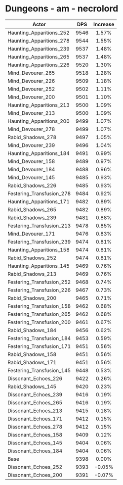 # Dungeons - am - necrolord
| Actor | DPS | Increase |
|---|:---:|:---:|
|Haunting_Apparitions_252|9546|1.57%|
|Haunting_Apparitions_278|9544|1.55%|
|Haunting_Apparitions_239|9537|1.48%|
|Haunting_Apparitions_265|9537|1.48%|
|Haunting_Apparitions_226|9520|1.30%|
|Mind_Devourer_265|9518|1.28%|
|Mind_Devourer_226|9509|1.18%|
|Mind_Devourer_252|9502|1.11%|
|Mind_Devourer_200|9501|1.10%|
|Haunting_Apparitions_213|9500|1.09%|
|Mind_Devourer_213|9500|1.09%|
|Haunting_Apparitions_200|9499|1.07%|
|Mind_Devourer_278|9499|1.07%|
|Rabid_Shadows_278|9497|1.05%|
|Mind_Devourer_239|9496|1.04%|
|Haunting_Apparitions_184|9491|0.99%|
|Mind_Devourer_158|9489|0.97%|
|Mind_Devourer_184|9488|0.96%|
|Mind_Devourer_145|9485|0.93%|
|Rabid_Shadows_226|9485|0.93%|
|Festering_Transfusion_278|9484|0.92%|
|Haunting_Apparitions_171|9482|0.89%|
|Rabid_Shadows_265|9482|0.89%|
|Rabid_Shadows_239|9481|0.88%|
|Festering_Transfusion_213|9478|0.85%|
|Mind_Devourer_171|9476|0.83%|
|Festering_Transfusion_239|9474|0.81%|
|Haunting_Apparitions_158|9474|0.81%|
|Rabid_Shadows_252|9474|0.81%|
|Haunting_Apparitions_145|9469|0.76%|
|Rabid_Shadows_213|9469|0.76%|
|Festering_Transfusion_252|9468|0.74%|
|Festering_Transfusion_226|9467|0.73%|
|Rabid_Shadows_200|9465|0.71%|
|Festering_Transfusion_158|9462|0.68%|
|Festering_Transfusion_265|9462|0.68%|
|Festering_Transfusion_200|9461|0.67%|
|Rabid_Shadows_184|9456|0.62%|
|Festering_Transfusion_184|9453|0.59%|
|Festering_Transfusion_171|9451|0.56%|
|Rabid_Shadows_158|9451|0.56%|
|Rabid_Shadows_171|9451|0.56%|
|Festering_Transfusion_145|9448|0.53%|
|Dissonant_Echoes_226|9422|0.26%|
|Rabid_Shadows_145|9420|0.23%|
|Dissonant_Echoes_239|9416|0.19%|
|Dissonant_Echoes_265|9416|0.19%|
|Dissonant_Echoes_213|9415|0.18%|
|Dissonant_Echoes_171|9412|0.15%|
|Dissonant_Echoes_278|9412|0.15%|
|Dissonant_Echoes_158|9409|0.12%|
|Dissonant_Echoes_145|9404|0.06%|
|Dissonant_Echoes_184|9404|0.06%|
|Base|9398|0.00%|
|Dissonant_Echoes_252|9393|-0.05%|
|Dissonant_Echoes_200|9391|-0.07%|
